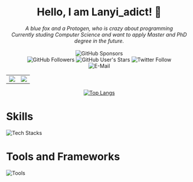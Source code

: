 <div align="center">
  
  # Hello, I am Lanyi_adict! 👋

  <i>A blue fox and a Protogen, who  is crazy about programming</i><br><i>Currently studing Computer Science and want to apply Master and PhD degree in the future.</i>
  <br>
  <br>
  ![GitHub Sponsors](https://img.shields.io/github/sponsors/HongyiHao-SXIT?style=for-the-badge&logo=github&logoColor=white&labelColor=%2381530A&color=%23F6E5AE)
  <br>
  ![GitHub Followers](https://img.shields.io/github/followers/HongyiHao-SXIT?style=for-the-badge&logo=github&logoColor=white&labelColor=%2381530A&color=%23F6E5AE)
  ![GitHub User's Stars](https://img.shields.io/github/stars/HongyiHao-SXIT?affiliations=OWNER%2CCOLLABORATOR&style=for-the-badge&logo=github&logoColor=white&labelColor=%2381530A&color=%23F6E5AE)
  ![Twitter Follow](https://img.shields.io/twitter/follow/Lanyi_adict1145?style=for-the-badge&logo=twitter&logoColor=white&labelColor=%2381530A&color=%23FF000000)
  <br>
  ![E-Mail](https://img.shields.io/badge/E--Mail-Lanyi_adict@outlook.com-blue?style=for-the-badge&labelColor=%2381530A&color=%23F6E5AE)

</div>

<p align="center" width="100%"><table><tbody>
    <tr>
    <td><img src="https://github-readme-streak-stats.herokuapp.com/?user=HongyiHao-SXIT&hide_border=true"/></td>
    <td><img src="https://github-readme-stats.vercel.app/api?username=HongyiHao-SXIT&show_icons=true&hide_border=true"/></td>
    </tr>
</tbody></table></p>


<div  align = "center" style="display: inline;">

[![Top Langs](https://github-readme-stats.vercel.app/api/top-langs/?username=HongyiHao-SXIT&layout=compact)](https://github.com/HongyiHao-SXIT/github-readme-stats)

</div>


# Skills
![Tech Stacks](https://skillicons.dev/icons?i=c,cpp,cs,java,python,nodejs,html,css,javascript,php)

# Tools and Frameworks
![Tools](https://skillicons.dev/icons?i=vscode,git,github,qt,vue,spring,linux,androidstudio,mysql,)

</div>
